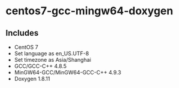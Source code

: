 # centos7-gcc-mingw64-doxygen

## Includes

- CentOS 7
- Set language as en_US.UTF-8
- Set timezone as Asia/Shanghai
- GCC/GCC-C++ 4.8.5
- MinGW64-GCC/MinGW64-GCC-C++ 4.9.3
- Doxygen 1.8.11
